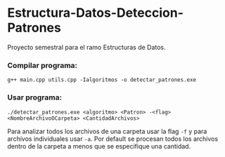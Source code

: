 # Estructura-Datos-Deteccion-Patrones
Proyecto semestral para el ramo Estructuras de Datos.

### Compilar programa: 
`g++ main.cpp utils.cpp -Ialgoritmos -o detectar_patrones.exe`

### Usar programa:
`./detectar_patrones.exe <algoritmo> <Patron> -<flag> <NombreArchivoOCarpeta> <CantidadArchivos>`

Para analizar todos los archivos de una carpeta usar la flag `-f` y para archivos individuales usar `-a`.
Por default se procesan todos los archivos dentro de la carpeta a menos que se especifique una cantidad.
